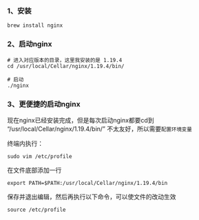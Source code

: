 
### 1、安装
```shell
brew install nginx
```

### 2、启动nginx

```shell
# 进入对应版本的目录，这里我安装的是 1.19.4
cd /usr/local/Cellar/nginx/1.19.4/bin/

# 启动
./nginx
```

### 3、更便捷的启动nginx

现在nginx已经安装完成，但是每次启动nginx都要cd到 “/usr/local/Cellar/nginx/1.19.4/bin/” 不太友好，所以需要`配置环境变量`

终端内执行：

```shell
sudo vim /etc/profile
```

在文件底部添加一行

```shell
export PATH=$PATH:/usr/local/Cellar/nginx/1.19.4/bin
```
保存并退出编辑，然后再执行以下命令，可以使文件的改动生效

```shell
source /etc/profile
```

